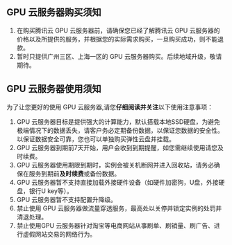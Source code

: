 ##  GPU 云服务器购买须知
1. 在购买腾讯云 GPU 云服务器前，请确保您已经了解腾讯云 GPU 云服务器的价格以及所提供的服务，并根据您的实际需求购买，一旦购买成功，则不能退款。
2. 暂时只提供广州三区、上海一区的 GPU 云服务器购买。后续地域升级，敬请期待。
## GPU 云服务器使用须知
为了让您更好的使用 GPU 云服务器,请您**仔细阅读并关注**以下使用注意事项：
1. GPU 云服务器目标是提供强大的计算能力，默认搭载本地SSD硬盘，为避免极端情况下的数据丢失，请客户务必定期备份数据，以保证您数据的安全性。以保证数据安全可靠，您也可以单独购买弹性云盘并挂载。
2. GPU 云服务器到期前7天开始，用户会收到到期提醒，如您需继续使用请您及时续费。
3. GPU 云服务器使用期限到期时，实例会被关机断网并进入回收站，请务必确保在服务到期前**及时续费**或备份数据。
4. GPU 云服务器暂不支持直接加载外接硬件设备（如硬件加密狗，U盘，外接硬盘，银行U key等）。
5. GPU 云服务器暂不支持配置升降级。
6. 禁止使用 GPU 云服务器做流量穿透服务，最高处以关停并锁定实例的处罚并清退处理。
7. 禁止使用GPU 云服务器针对淘宝等电商网站从事刷单、刷销量、刷广告、进行虚假网站交易的网络行为。


